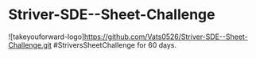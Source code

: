 # Striver-SDE--Sheet-Challenge
![takeyouforward-logo]https://github.com/Vats0526/Striver-SDE--Sheet-Challenge.git
#StriversSheetChallenge  for 60 days.
